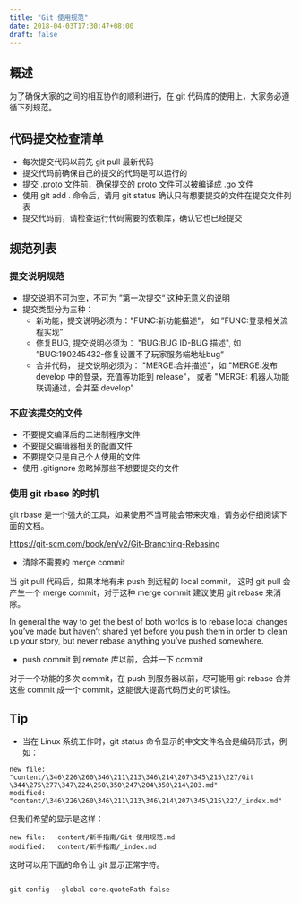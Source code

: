 ```yaml
---
title: "Git 使用规范"
date: 2018-04-03T17:30:47+08:00
draft: false
---
```



## 概述

为了确保大家的之间的相互协作的顺利进行，在 git 代码库的使用上，大家务必遵循下列规范。

## 代码提交检查清单

* 每次提交代码以前先 git pull 最新代码
* 提交代码前确保自己的提交的代码是可以运行的
* 提交 .proto 文件前，确保提交的 proto 文件可以被编译成 .go 文件
* 使用 git add . 命令后，请用 git status 确认只有想要提交的文件在提交文件列表
* 提交代码前，请检查运行代码需要的依赖库，确认它也已经提交


## 规范列表

### 提交说明规范

* 提交说明不可为空，不可为 ”第一次提交“ 这种无意义的说明
* 提交类型分为三种：
    * 新功能，提交说明必须为："FUNC:新功能描述"， 如 ”FUNC:登录相关流程实现“
    * 修复BUG, 提交说明必须为： "BUG:BUG ID-BUG 描述", 如 ”BUG:190245432-修复设置不了玩家服务端地址bug“
    * 合并代码， 提交说明必须为： "MERGE:合并描述"，如 "MERGE:发布 develop 中的登录，充值等功能到 release"， 或者 "MERGE: 机器人功能联调通过，合并至 develop"

### 不应该提交的文件

* 不要提交编译后的二进制程序文件
* 不要提交编辑器相关的配置文件
* 不要提交只是自己个人使用的文件
* 使用 .gitignore 忽略掉那些不想要提交的文件

### 使用 git rbase 的时机

git rbase 是一个强大的工具，如果使用不当可能会带来灾难，请务必仔细阅读下面的文档。

https://git-scm.com/book/en/v2/Git-Branching-Rebasing

* 清除不需要的 merge commit

当 git pull 代码后，如果本地有未 push 到远程的 local commit， 这时 git pull 会产生一个 merge commit，对于这种 merge commit 建议使用 git rebase 来消除。

In general the way to get the best of both worlds is to rebase local changes you’ve made but haven’t shared yet before you push them in order to clean up your story, but never rebase anything you’ve pushed somewhere.


* push commit 到 remote 库以前，合并一下 commit

对于一个功能的多次 commit，在 push 到服务器以前，尽可能用 git rebase 合并这些 commit 成一个 commit，这能很大提高代码历史的可读性。



## Tip

* 当在 Linux 系统工作时，git status 命令显示的中文文件名会是编码形式，例如：

```
new file:   "content/\346\226\260\346\211\213\346\214\207\345\215\227/Git \344\275\277\347\224\250\350\247\204\350\214\203.md"
modified:   "content/\346\226\260\346\211\213\346\214\207\345\215\227/_index.md"
```
但我们希望的显示是这样：

```
new file:   content/新手指南/Git 使用规范.md
modified:   content/新手指南/_index.md
```

这时可以用下面的命令让 git 显示正常字符。

```shell

git config --global core.quotePath false

```


